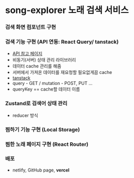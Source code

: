 # song-explorer 노래 검색 서비스

### 검색 화면 컴포넌트 구현

### 검색 기능 구현 (API 연동: React Query/ tanstack)

- [API 참고 페이지](https://pureani.tistory.com/4997)
- 비동기(서버) 상태 관리 라이브러리
- 데이터 cache 관리를 해줌
- 서버에서 가져온 데이터를 재요청할 필요없게끔 cache
- [tanstack](https://tanstack.com/query/latest)
- query - GET / mutation - POST, PUT …
- queryKey == cache할 데이터 이름

### Zustand로 검색어 상태 관리

- reducer 방식

### 찜하기 기능 구현 (Local Storage)

### 찜한 노래 페이지 구현 (React Router)

### 배포

- netlify, GitHub page, **vercel**
